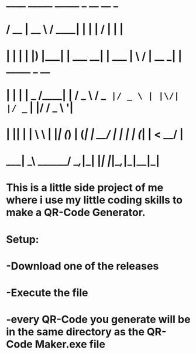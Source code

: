 #     ____  _____         _____          _        __  __       _             
#    / __ \|  __ \       / ____|        | |      |  \/  |     | |            
#   | |  | | |__) |_____| |     ___   __| | ___  | \  / | __ _| | _____ _ __ 
#   | |  | |  _  /______| |    / _ \ / _` |/ _ \ | |\/| |/ _` | |/ / _ \ '__|
#   | |__| | | \ \      | |___| (_) | (_| |  __/ | |  | | (_| |   <  __/ |   
#    \___\_\_|  \_\      \_____\___/ \__,_|\___| |_|  |_|\__,_|_|\_\___|_|   
#                                                                                                                                                                                                                                                                         #                                                 
#
#                                                                                                                                                                                     
#  This is a little side project of me where i use my little coding skills to make a QR-Code Generator.
#
#  Setup:
#  -Download one of the releases
#  -Execute the file
#  -every QR-Code you generate will be in the same directory as the QR-Code Maker.exe file
